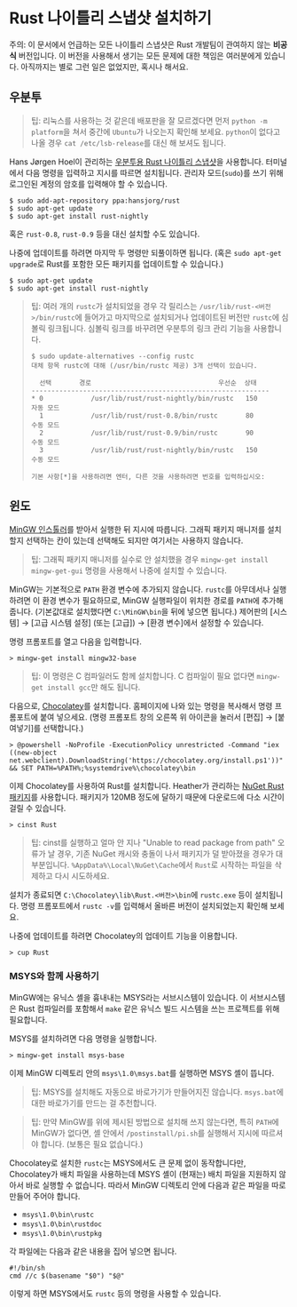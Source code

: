 # Rust 나이틀리 스냅샷 설치하기

주의: 이 문서에서 언급하는 모든 나이틀리 스냅샷은 Rust 개발팀이 관여하지 않는 **비공식** 버전입니다.
이 버전을 사용해서 생기는 모든 문제에 대한 책임은 여러분에게 있습니다.
아직까지는 별로 그런 일은 없었지만, 혹시나 해서요.

## 우분투

> 팁: 리눅스를 사용하는 것 같은데 배포판을 잘 모르겠다면 먼저 `python -m platform`을 쳐서 중간에 `Ubuntu`가 나오는지 확인해 보세요.
> `python`이 없다고 나올 경우 `cat /etc/lsb-release`를 대신 해 보셔도 됩니다.

Hans Jørgen Hoel이 관리하는 [우분투용 Rust 나이틀리 스냅샷](https://launchpad.net/~hansjorg/+archive/rust)을 사용합니다.
터미널에서 다음 명령을 입력하고 지시를 따르면 설치됩니다.
관리자 모드(`sudo`)를 쓰기 위해 로그인된 계정의 암호를 입력해야 할 수 있습니다.

    $ sudo add-apt-repository ppa:hansjorg/rust
    $ sudo apt-get update
    $ sudo apt-get install rust-nightly

혹은 `rust-0.8`, `rust-0.9` 등을 대신 설치할 수도 있습니다.

나중에 업데이트를 하려면 마지막 두 명령만 되풀이하면 됩니다.
(혹은 `sudo apt-get upgrade`로 Rust를 포함한 모든 패키지를 업데이트할 수 있습니다.)

    $ sudo apt-get update
    $ sudo apt-get install rust-nightly

> 팁: 여러 개의 `rustc`가 설치되었을 경우 각 릴리스는 `/usr/lib/rust-<버전>/bin/rustc`에 들어가고
> 마지막으로 설치되거나 업데이트된 버전만 `rustc`에 심볼릭 링크됩니다.
> 심볼릭 링크를 바꾸려면 우분투의 링크 관리 기능을 사용합니다.
> 
>     $ sudo update-alternatives --config rustc
>     대체 항목 rustc에 대해 (/usr/bin/rustc 제공) 3개 선택이 있습니다.
>     
>       선택       경로                                우선순  상태
>     ------------------------------------------------------------
>     * 0            /usr/lib/rust/rust-nightly/bin/rustc   150       자동 모드
>       1            /usr/lib/rust/rust-0.8/bin/rustc       80        수동 모드
>       2            /usr/lib/rust/rust-0.9/bin/rustc       90        수동 모드
>       3            /usr/lib/rust/rust-nightly/bin/rustc   150       수동 모드
>     
>     기본 사항[*]을 사용하려면 엔터, 다른 것을 사용하려면 번호를 입력하십시오: 

## 윈도

[MinGW 인스톨러](http://sourceforge.net/projects/mingw/files/latest/download?source=files)를 받아서 실행한 뒤 지시에 따릅니다.
그래픽 패키지 매니저를 설치할지 선택하는 칸이 있는데 선택해도 되지만 여기서는 사용하지 않습니다.

> 팁: 그래픽 패키지 매니저를 실수로 안 설치했을 경우 `mingw-get install mingw-get-gui` 명령을 사용해서 나중에 설치할 수 있습니다.

MinGW는 기본적으로 `PATH` 환경 변수에 추가되지 않습니다.
`rustc`를 아무데서나 실행하려면 이 환경 변수가 필요하므로, MinGW 실행파일이 위치한 경로를 `PATH`에 추가해 줍니다.
(기본값대로 설치했다면 `C:\MinGW\bin`을 뒤에 넣으면 됩니다.)
제어판의 [시스템] → \[고급 시스템 설정] (또는 [고급]) → [환경 변수]에서 설정할 수 있습니다.

명령 프롬포트를 열고 다음을 입력합니다.

    > mingw-get install mingw32-base

> 팁: 이 명령은 C 컴파일러도 함께 설치합니다. C 컴파일이 필요 없다면 `mingw-get install gcc`만 해도 됩니다.

다음으로, [Chocolatey](http://chocolatey.org/)를 설치합니다.
홈페이지에 나와 있는 명령을 복사해서 명령 프롬포트에 붙여 넣으세요.
(명령 프롬포트 창의 오른쪽 위 아이콘을 눌러서 [편집] → [붙여넣기]를 선택합니다.)

    > @powershell -NoProfile -ExecutionPolicy unrestricted -Command "iex ((new-object net.webclient).DownloadString('https://chocolatey.org/install.ps1'))" && SET PATH=%PATH%;%systemdrive%\chocolatey\bin

이제 Chocolatey를 사용하여 Rust를 설치합니다.
Heather가 관리하는 [NuGet Rust 패키지](https://www.nuget.org/packages/Rust/)를 사용합니다.
패키지가 120MB 정도에 달하기 때문에 다운로드에 다소 시간이 걸릴 수 있습니다.

    > cinst Rust

> 팁: cinst를 실행하고 얼마 안 지나 "Unable to read package from path" 오류가 날 경우,
> 기존 NuGet 캐시와 충돌이 나서 패키지가 덜 받아졌을 경우가 대부분입니다.
> `%AppData%\Local\NuGet\Cache`에서 `Rust`로 시작하는 파일을 삭제하고 다시 시도하세요.

설치가 종료되면 `C:\Chocolatey\lib\Rust.<버전>\bin`에 `rustc.exe` 등이 설치됩니다.
명령 프롬포트에서 `rustc -v`를 입력해서 올바른 버전이 설치되었는지 확인해 보세요.

나중에 업데이트를 하려면 Chocolatey의 업데이트 기능을 이용합니다.

    > cup Rust

### MSYS와 함께 사용하기

MinGW에는 유닉스 셸을 흉내내는 MSYS라는 서브시스템이 있습니다.
이 서브시스템은 Rust 컴파일러를 포함해서 `make` 같은 유닉스 빌드 시스템을 쓰는 프로젝트를 위해 필요합니다.

MSYS를 설치하려면 다음 명령을 실행합니다.

    > mingw-get install msys-base

이제 MinGW 디렉토리 안의 `msys\1.0\msys.bat`를 실행하면 MSYS 셸이 뜹니다.

> 팁: MSYS를 설치해도 자동으로 바로가기가 만들어지진 않습니다. `msys.bat`에 대한 바로가기를 만드는 걸 추천합니다.

> 팁: 만약 MinGW를 위에 제시된 방법으로 설치해 쓰지 않는다면, 특히 `PATH`에 MinGW가 없다면,
> 셸 안에서 `/postinstall/pi.sh`를 실행해서 지시에 따르셔야 합니다. (보통은 필요 없습니다.)

Chocolatey로 설치한 `rustc`는 MSYS에서도 큰 문제 없이 동작합니다만,
Chocolatey가 배치 파일을 사용하는데 MSYS 셸이 (현재는) 배치 파일을 지원하지 않아서 바로 실행할 수 없습니다.
따라서 MinGW 디렉토리 안에 다음과 같은 파일을 따로 만들어 주어야 합니다.

* `msys\1.0\bin\rustc`
* `msys\1.0\bin\rustdoc`
* `msys\1.0\bin\rustpkg`

각 파일에는 다음과 같은 내용을 집어 넣으면 됩니다.

    #!/bin/sh
    cmd //c $(basename "$0") "$@" 

이렇게 하면 MSYS에서도 `rustc` 등의 명령을 사용할 수 있습니다.

